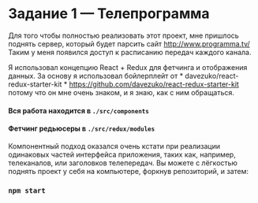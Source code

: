 # Задание 1 — Телепрограмма

Для того чтобы полностью реализовать этот проект, мне пришлось поднять сервер, который будет парсить сайт http://www.programma.tv/
Таким у меня появился доступ к расписанию передач каждого канала.

Я использовал концепцию React + Redux для фетчинга и отображения данных.
За основу я использовал бойлерплейт от * davezuko/react-redux-starter-kit * https://github.com/davezuko/react-redux-starter-kit
потому что он мне очень знаком, и я знаю, как с ним обращаться.

#### Вся работа находится в `./src/components`
#### Фетчинг редьюсеры в `./src/redux/modules`

Компонентный подход оказался очень кстати при реализации одинаковых частей интерфейса приложения, таких как, например, телеканалов, или заголовков телепередач.
Вы можете с лёгкостью поднять проект у себя на компьютере, форкнув репозиторий, и затем:
### `npm start`
